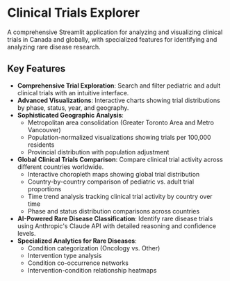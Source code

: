 # Clinical Trials Explorer

A comprehensive Streamlit application for analyzing and visualizing clinical trials in Canada and globally, with specialized features for identifying and analyzing rare disease research.

## Key Features

- **Comprehensive Trial Exploration**: Search and filter pediatric and adult clinical trials with an intuitive interface.
- **Advanced Visualizations**: Interactive charts showing trial distributions by phase, status, year, and geography.
- **Sophisticated Geographic Analysis**:
  - Metropolitan area consolidation (Greater Toronto Area and Metro Vancouver)
  - Population-normalized visualizations showing trials per 100,000 residents
  - Provincial distribution with population adjustment
- **Global Clinical Trials Comparison**: Compare clinical trial activity across different countries worldwide.
  - Interactive choropleth maps showing global trial distribution
  - Country-by-country comparison of pediatric vs. adult trial proportions
  - Time trend analysis tracking clinical trial activity by country over time
  - Phase and status distribution comparisons across countries
- **AI-Powered Rare Disease Classification**: Identify rare disease trials using Anthropic's Claude API with detailed reasoning and confidence levels.
- **Specialized Analytics for Rare Diseases**:
  - Condition categorization (Oncology vs. Other)
  - Intervention type analysis
  - Condition co-occurrence networks
  - Intervention-condition relationship heatmaps
  